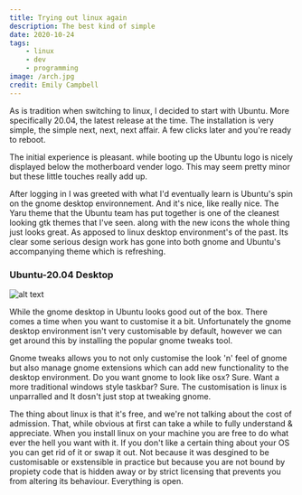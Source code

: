 ```yaml
---
title: Trying out linux again
description: The best kind of simple
date: 2020-10-24
tags:
    - linux
    - dev
    - programming
image: /arch.jpg
credit: Emily Campbell
---
```


As is tradition when switching to linux, I decided to start with Ubuntu. More specifically 20.04, the latest release at the time. The installation is very simple, the simple next, next, next affair. A few clicks later and you're ready to reboot.

The initial experience is pleasant. while booting up the Ubuntu logo is nicely displayed below the motherboard vender logo. This may seem pretty minor but these little touches really add up.

After logging in I was greeted with what I'd eventually learn is Ubuntu's spin on the gnome desktop environnement. And it's nice, like really nice. The Yaru theme that the Ubuntu team has put together is one of the cleanest looking gtk themes that I've seen. along with the new icons the whole thing just looks great. As apposed to linux desktop environment's of the past. Its clear some serious design work has gone into both gnome and Ubuntu's accompanying theme which is refreshing.

### Ubuntu-20.04 Desktop

![alt text](/images/ubuntu-20.04-desktop-screenshot.jpg "Ubuntu-20.04 Desktop Screenshot")

While the gnome desktop in Ubuntu looks good out of the box. There comes a time when you want to customise it a bit. Unfortunately the gnome desktop environment isn't very customisable by default, however we can get around this by installing the popular gnome tweaks tool.

Gnome tweaks allows you to not only customise the look 'n' feel of gnome but also manage gnome extensions which can add new functionality to the desktop environment. Do you want gnome to look like osx? Sure. Want a more traditional windows style taskbar? Sure. The customisation is linux is unparralled and It dosn't just stop at tweaking gnome.

The thing about linux is that it's free, and we're not talking about the cost of admission. That, while obvious at first can take a while to fully understand & appreciate. When you install linux on your machine you are free to do what ever the hell you want with it. If you don't like a certain thing about your OS you can get rid of it or swap it out. Not because it was desgined to be customisable or exstensible in practice but because you are not bound by propiety code that is hidden away or by strict licensing that prevents you from altering its behaviour. Everything is open.
